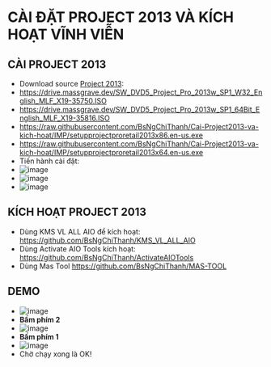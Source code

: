 # CÀI ĐẶT PROJECT 2013 VÀ KÍCH HOẠT VĨNH VIỄN #
## CÀI PROJECT 2013 ##
- Download source [Project 2013](https://bsthanh-my.sharepoint.com/:u:/g/personal/0914678254_bsthanh_onmicrosoft_com/Ea_P179wWcNJguUP5nwyXQMBkpdtdrJEIrcF8rLzAoLz5Q?e=3y0ody):
- https://drive.massgrave.dev/SW_DVD5_Project_Pro_2013w_SP1_W32_English_MLF_X19-35750.ISO
- https://drive.massgrave.dev/SW_DVD5_Project_Pro_2013w_SP1_64Bit_English_MLF_X19-35816.ISO
- https://raw.githubusercontent.com/BsNgChiThanh/Cai-Project2013-va-kich-hoat/IMP/setupprojectproretail2013x86.en-us.exe
- https://raw.githubusercontent.com/BsNgChiThanh/Cai-Project2013-va-kich-hoat/IMP/setupprojectproretail2013x64.en-us.exe
- Tiến hành cài đặt:
- ![image](https://github.com/BsNgChiThanh/Cai-Project2013-va-kich-hoat/assets/82578024/40a53030-456b-4245-be9a-b734b343e783)
- ![image](https://github.com/BsNgChiThanh/Cai-Project2013-va-kich-hoat/assets/82578024/023d1b09-8829-4073-a887-7a06ae28cc3b)
- ![image](https://github.com/BsNgChiThanh/Cai-Project2013-va-kich-hoat/assets/82578024/2e5477d8-9d5f-485f-b5d7-acd1c03182e1)

## KÍCH HOẠT PROJECT 2013 ##
- Dùng KMS VL ALL AIO để kích hoạt: https://github.com/BsNgChiThanh/KMS_VL_ALL_AIO
- Dùng Activate AIO Tools kích hoạt: https://github.com/BsNgChiThanh/ActivateAIOTools
- Dùng Mas Tool https://github.com/BsNgChiThanh/MAS-TOOL

## DEMO ##
- ![image](https://github.com/BsNgChiThanh/Cai-Office2013-va-kich-hoat/assets/82578024/aaf0551e-13bd-4a47-8bfb-15fc94fb453d)
- **Bấm phím 2**
- ![image](https://github.com/BsNgChiThanh/Cai-Office2013-va-kich-hoat/assets/82578024/fb3311e5-9607-46c4-bd24-f726ef8ab866)
- **Bấm phím 1**
- ![image](https://github.com/BsNgChiThanh/Cai-Office2013-va-kich-hoat/assets/82578024/006b7fc2-1dee-4b66-9fb5-384d20fad417)
- Chờ chạy xong là OK!
